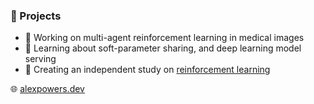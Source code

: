 
### 📌 Projects
- 🔭 Working on multi-agent reinforcement learning in medical images
- 🌱 Learning about soft-parameter sharing, and deep learning model serving
- 🤔 Creating an independent study on [reinforcement learning](https://github.com/abpwrs/rl)

🌐 [alexpowers.dev](https://alexpowers.dev)

<!--
**abpwrs/abpwrs** is a ✨ _special_ ✨ repository because its `README.md` (this file) appears on your GitHub profile.

Here are some ideas to get you started:

- 🔭 I’m currently working on ...
- 🌱 I’m currently learning ...
- 👯 I’m looking to collaborate on ...
- 🤔 I’m looking for help with ...
- 💬 Ask me about ...
- 📫 How to reach me: ...
- 😄 Pronouns: ...
- ⚡ Fun fact: ...
-->
